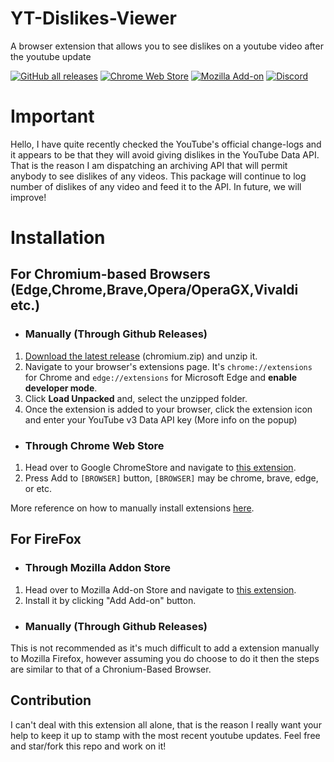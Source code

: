 # YT-Dislikes-Viewer
A browser extension that allows you to see dislikes on a youtube video after the youtube update

[![GitHub all releases](https://img.shields.io/github/downloads/pgamerx/yt-dislikes-viewer/total?color=white&label=Github%20Downloads&logo=github&style=flat-square)](https://github.com/pgamerx/yt-dislikes-viewer/releases/latest)
[![Chrome Web Store](https://img.shields.io/chrome-web-store/users/ekabjflbgeakdkhdneeakapgboleidee?color=red&label=ChromeStore%20Users&logo=google&logoColor=red&style=flat-square)](https://chrome.google.com/webstore/detail/yt-dislikes-viewer/ekabjflbgeakdkhdneeakapgboleidee)
[![Mozilla Add-on](https://img.shields.io/amo/dw/yt-dislikes-viewer?color=orange&label=FireFox%20Downloads&logo=firefox&logoColor=orange&style=flat-square)](https://addons.mozilla.org/addon/yt-dislikes-viewer)
[![Discord](https://img.shields.io/discord/690557545965813770?color=blue&label=Discord%20Server&logo=Discord&logoColor=white&style=flat-square)](https://u.pgamerx.com/discord) 

# Important
Hello, I have quite recently checked the YouTube's official change-logs and it appears to be that they will avoid giving dislikes in the YouTube Data API. That is the reason I am dispatching an archiving API that will permit anybody to see dislikes of any videos. This package will continue to log number of dislikes of any video and feed it to the API. In future, we will improve!

# Installation 
## For Chromium-based Browsers (Edge,Chrome,Brave,Opera/OperaGX,Vivaldi etc.)
* ### Manually (Through Github Releases)
1. [Download the latest release](https://github.com/pgamerx/yt-dislikes-viewer/releases/latest) (chromium.zip) and unzip it.
2. Navigate to your browser's extensions page. It's `chrome://extensions` for Chrome and `edge://extensions` for Microsoft Edge and **enable developer mode**.
3. Click **Load Unpacked** and, select the unzipped folder.
4. Once the extension is added to your browser, click the extension icon and enter your YouTube v3 Data API key (More info on the popup)

* ### Through Chrome Web Store
1. Head over to Google ChromeStore and navigate to [this extension](https://chrome.google.com/webstore/detail/yt-dislikes-viewer/ekabjflbgeakdkhdneeakapgboleidee).
2. Press Add to `[BROWSER]` button, `[BROWSER]` may be chrome, brave, edge, or etc.

More reference on how to manually install extensions [here](https://developer.chrome.com/docs/extensions/mv3/getstarted/#manifest).

## For FireFox
* ### Through Mozilla Addon Store
1. Head over to Mozilla Add-on Store and navigate to [this extension](https://addons.mozilla.org/addon/yt-dislikes-viewer/).
2. Install it by clicking "Add Add-on" button.

* ### Manually (Through Github Releases)
This is not recommended as it's much difficult to add a extension manually to Mozilla Firefox, however assuming you do choose to do it then the steps are similar to that of a Chronium-Based Browser.
## Contribution
I can't deal with this extension all alone, that is the reason I really want your help to keep it up to stamp with the most recent youtube updates. Feel free and star/fork this repo and work on it!
